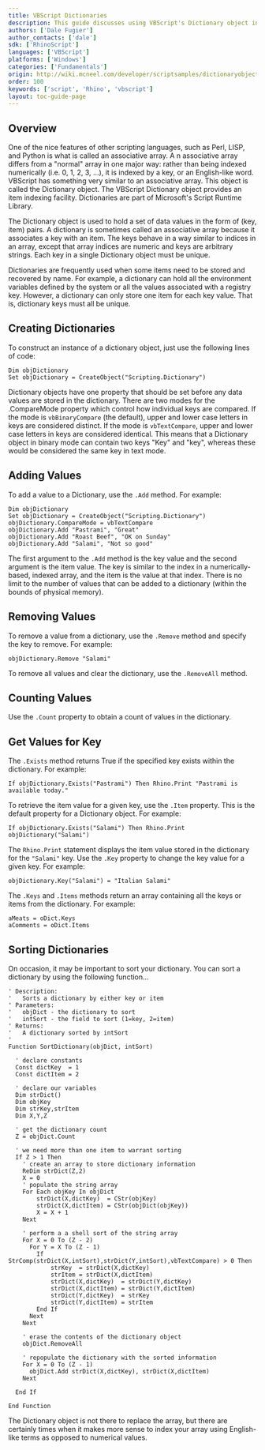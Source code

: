 ```yaml
---
title: VBScript Dictionaries
description: This guide discusses using VBScript's Dictionary object in RhinoScript.
authors: ['Dale Fugier']
author_contacts: ['dale']
sdk: ['RhinoScript']
languages: ['VBScript']
platforms: ['Windows']
categories: ['Fundamentals']
origin: http://wiki.mcneel.com/developer/scriptsamples/dictionaryobject
order: 100
keywords: ['script', 'Rhino', 'vbscript']
layout: toc-guide-page
---
```


 
## Overview

One of the nice features of other scripting languages, such as Perl, LISP, and Python is what is called an associative array. A n associative array differs from a "normal" array in one major way: rather than being indexed numerically (i.e. 0, 1, 2, 3, ...), it is indexed by a key, or an English-like word.  VBScript has something very similar to an associative array.  This object is called the Dictionary object.  The VBScript Dictionary object provides an item indexing facility.  Dictionaries are part of Microsoft's Script Runtime Library.

The Dictionary object is used to hold a set of data values in the form of (key, item) pairs.  A dictionary is sometimes called an associative array because it associates a key with an item.  The keys behave in a way similar to indices in an array, except that array indices are numeric and keys are arbitrary strings.  Each key in a single Dictionary object must be unique.

Dictionaries are frequently used when some items need to be stored and recovered by name.  For example, a dictionary can hold all the environment variables defined by the system or all the values associated with a registry key.  However, a dictionary can only store one item for each key value.  That is, dictionary keys must all be unique.

## Creating Dictionaries

To construct an instance of a dictionary object, just use the following lines of code:

```vbnet
Dim objDictionary
Set objDictionary = CreateObject("Scripting.Dictionary")
```

Dictionary objects have one property that should be set before any data values are stored in the dictionary.  There are two modes for the .CompareMode property which control how individual keys are compared.  If the mode is `vbBinaryCompare` (the default), upper and lower case letters in keys are considered distinct.  If the mode is `vbTextCompare`, upper and lower case letters in keys are considered identical.  This means that a Dictionary object in binary mode can contain two keys "Key" and "key", whereas these would be considered the same key in text mode.

## Adding Values

To add a value to a Dictionary, use the `.Add` method.  For example:

```vbnet
Dim objDictionary
Set objDictionary = CreateObject("Scripting.Dictionary")
objDictionary.CompareMode = vbTextCompare
objDictionary.Add "Pastrami", "Great"
objDictionary.Add "Roast Beef", "OK on Sunday"
objDictionary.Add "Salami", "Not so good"
```

The first argument to the `.Add` method is the key value and the second argument is the item value.  The key is similar to the index in a numerically-based, indexed array, and the item is the value at that index.  There is no limit to the number of values that can be added to a dictionary (within the bounds of physical memory).

## Removing Values

To remove a value from a dictionary, use the `.Remove` method and specify the key to remove.  For example:

```vbnet
objDictionary.Remove "Salami"
```

To remove all values and clear the dictionary, use the `.RemoveAll` method.

## Counting Values

Use the `.Count` property to obtain a count of values in the dictionary.

## Get Values for Key

The `.Exists` method returns True if the specified key exists within the dictionary.  For example:

```vbnet
If objDictionary.Exists("Pastrami") Then Rhino.Print "Pastrami is available today."
```

To retrieve the item value for a given key, use the `.Item` property.  This is the default property for a Dictionary object.  For example:

```vbnet
If objDictionary.Exists("Salami") Then Rhino.Print objDictionary("Salami")
```

The `Rhino.Print` statement displays the item value stored in the dictionary for the `"Salami"` key.  Use the `.Key` property to change the key value for a given key.  For example:

```vbnet
objDictionary.Key("Salami") = "Italian Salami"
```

The `.Keys` and `.Items` methods return an array containing all the keys or items from the dictionary.  For example:

```vbnet
aMeats = oDict.Keys
aComments = oDict.Items
```

## Sorting Dictionaries

On occasion, it may be important to sort your dictionary.  You can sort a dictionary by using the following function...

```vbnet
' Description:
'   Sorts a dictionary by either key or item
' Parameters:
'   objDict - the dictionary to sort
'   intSort - the field to sort (1=key, 2=item)
' Returns:
'   A dictionary sorted by intSort
'
Function SortDictionary(objDict, intSort)

  ' declare constants
  Const dictKey  = 1
  Const dictItem = 2

  ' declare our variables
  Dim strDict()
  Dim objKey
  Dim strKey,strItem
  Dim X,Y,Z

  ' get the dictionary count
  Z = objDict.Count

  ' we need more than one item to warrant sorting
  If Z > 1 Then
    ' create an array to store dictionary information
    ReDim strDict(Z,2)
    X = 0
    ' populate the string array
    For Each objKey In objDict
        strDict(X,dictKey)  = CStr(objKey)
        strDict(X,dictItem) = CStr(objDict(objKey))
        X = X + 1
    Next

    ' perform a a shell sort of the string array
    For X = 0 To (Z - 2)
      For Y = X To (Z - 1)
        If StrComp(strDict(X,intSort),strDict(Y,intSort),vbTextCompare) > 0 Then
            strKey  = strDict(X,dictKey)
            strItem = strDict(X,dictItem)
            strDict(X,dictKey)  = strDict(Y,dictKey)
            strDict(X,dictItem) = strDict(Y,dictItem)
            strDict(Y,dictKey)  = strKey
            strDict(Y,dictItem) = strItem
        End If
      Next
    Next

    ' erase the contents of the dictionary object
    objDict.RemoveAll

    ' repopulate the dictionary with the sorted information
    For X = 0 To (Z - 1)
      objDict.Add strDict(X,dictKey), strDict(X,dictItem)
    Next

  End If

End Function
```

The Dictionary object is not there to replace the array, but there are certainly times when it makes more sense to index your array using English-like terms as opposed to numerical values.
